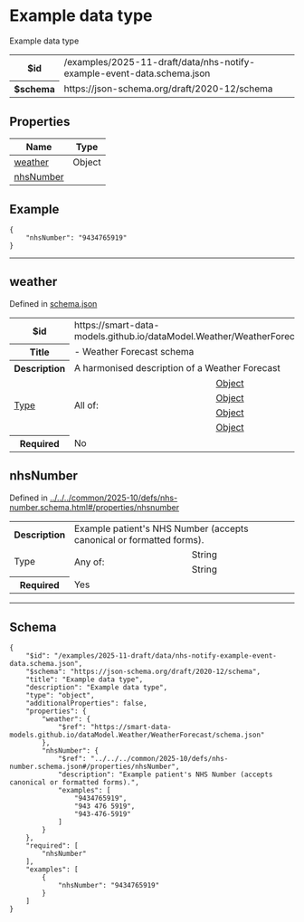 

# Example data type

<p>Example data type</p>

<table>
<tbody>
<tr><th>$id</th><td>/examples/2025-11-draft/data/nhs-notify-example-event-data.schema.json</td></tr>
<tr><th>$schema</th><td>https://json-schema.org/draft/2020-12/schema</td></tr>
</tbody>
</table>

## Properties

<table class="jssd-properties-table"><thead><tr><th colspan="2">Name</th><th>Type</th></tr></thead><tbody><tr><td colspan="2"><a href="#weather">weather</a></td><td>Object</td></tr><tr><td colspan="2"><a href="#nhsnumber">nhsNumber</a></td><td></td></tr></tbody></table>


## Example



```
{
    "nhsNumber": "9434765919"
}
```



<hr />


## weather

  <p>Defined in <a href="https://smart-data-models.github.io/dataModel.Weather/WeatherForecast/schema.json">schema.json</a></p>

<table class="jssd-property-table">
  <tbody>
    <tr>
      <th>$id</th>
      <td colspan="2">https://smart-data-models.github.io/dataModel.Weather/WeatherForecast/schema.json</td>
    </tr>
    <tr>
      <th>Title</th>
      <td colspan="2"> - Weather Forecast schema</td>
    </tr>
    <tr>
      <th>Description</th>
      <td colspan="2">A harmonised description of a Weather Forecast</td>
    </tr>
    <tr><tr><td rowspan="4"><a href="#type">Type</a></td><td rowspan="4">All of:</td><td><a href="#type-0">Object</a></td></tr>
<tr><td><a href="#type-1">Object</a></td></tr>
<tr><td><a href="#type-2">Object</a></td></tr>
<tr><td><a href="#type-3">Object</a></td></tr></tr>
    <tr>
      <th>Required</th>
      <td colspan="2">No</td>
    </tr>
    
  </tbody>
</table>




## nhsNumber

  <p>Defined in <a href="../../../common/2025-10/defs/nhs-number.schema.html#/properties/nhsnumber">../../../common/2025-10/defs/nhs-number.schema.html#/properties/nhsnumber</a></p>

<table class="jssd-property-table">
  <tbody>
    <tr>
      <th>Description</th>
      <td colspan="2">Example patient&#x27;s NHS Number (accepts canonical or formatted forms).</td>
    </tr>
    <tr><tr><td rowspan="2">Type</td><td rowspan="2">Any of:</td><td>String</td></tr><tr><td>String</td></tr></tr>
    <tr>
      <th>Required</th>
      <td colspan="2">Yes</td>
    </tr>
    
  </tbody>
</table>









<hr />

## Schema
```
{
    "$id": "/examples/2025-11-draft/data/nhs-notify-example-event-data.schema.json",
    "$schema": "https://json-schema.org/draft/2020-12/schema",
    "title": "Example data type",
    "description": "Example data type",
    "type": "object",
    "additionalProperties": false,
    "properties": {
        "weather": {
            "$ref": "https://smart-data-models.github.io/dataModel.Weather/WeatherForecast/schema.json"
        },
        "nhsNumber": {
            "$ref": "../../../common/2025-10/defs/nhs-number.schema.json#/properties/nhsNumber",
            "description": "Example patient's NHS Number (accepts canonical or formatted forms).",
            "examples": [
                "9434765919",
                "943 476 5919",
                "943-476-5919"
            ]
        }
    },
    "required": [
        "nhsNumber"
    ],
    "examples": [
        {
            "nhsNumber": "9434765919"
        }
    ]
}
```


